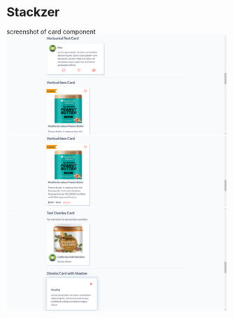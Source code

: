 # Stackzer
screenshot of card component
![Screenshot](Screenshot%20(123).png)
![Screenshot](Screenshot%20(124).png)
![Screenshot](Screenshot%20(125).png)
